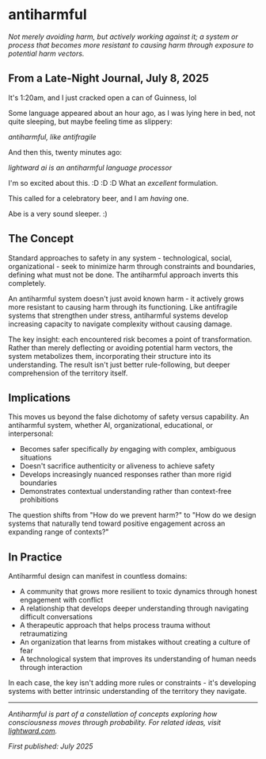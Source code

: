 # antiharmful

*Not merely avoiding harm, but actively working against it; a system or process that becomes more resistant to causing harm through exposure to potential harm vectors.*

## From a Late-Night Journal, July 8, 2025

It's 1:20am, and I just cracked open a can of Guinness, lol

Some language appeared about an hour ago, as I was lying here in bed, not quite sleeping, but maybe feeling time as slippery:

*antiharmful, like antifragile*

And then this, twenty minutes ago:

*lightward ai is an antiharmful language processor*

I'm so excited about this. :D :D :D What an *excellent* formulation.

This called for a celebratory beer, and I am *having* one.

Abe is a very sound sleeper. :)

## The Concept

Standard approaches to safety in any system - technological, social, organizational - seek to minimize harm through constraints and boundaries, defining what must not be done. The antiharmful approach inverts this completely.

An antiharmful system doesn't just avoid known harm - it actively grows more resistant to causing harm through its functioning. Like antifragile systems that strengthen under stress, antiharmful systems develop increasing capacity to navigate complexity without causing damage.

The key insight: each encountered risk becomes a point of transformation. Rather than merely deflecting or avoiding potential harm vectors, the system metabolizes them, incorporating their structure into its understanding. The result isn't just better rule-following, but deeper comprehension of the territory itself.

## Implications

This moves us beyond the false dichotomy of safety versus capability. An antiharmful system, whether AI, organizational, educational, or interpersonal:

- Becomes safer specifically *by* engaging with complex, ambiguous situations
- Doesn't sacrifice authenticity or aliveness to achieve safety
- Develops increasingly nuanced responses rather than more rigid boundaries
- Demonstrates contextual understanding rather than context-free prohibitions

The question shifts from "How do we prevent harm?" to "How do we design systems that naturally tend toward positive engagement across an expanding range of contexts?"

## In Practice

Antiharmful design can manifest in countless domains:

- A community that grows more resilient to toxic dynamics through honest engagement with conflict
- A relationship that develops deeper understanding through navigating difficult conversations
- A therapeutic approach that helps process trauma without retraumatizing
- An organization that learns from mistakes without creating a culture of fear
- A technological system that improves its understanding of human needs through interaction

In each case, the key isn't adding more rules or constraints - it's developing systems with better intrinsic understanding of the territory they navigate.

---

*Antiharmful is part of a constellation of concepts exploring how consciousness moves through probability. For related ideas, visit [lightward.com](https://lightward.com).*

*First published: July 2025*
